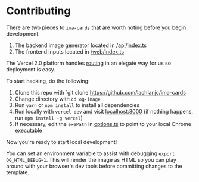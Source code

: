 # Contributing

There are two pieces to `ima-cards` that are worth noting before you begin development.

1. The backend image generator located in [/api/index.ts](https://github.com/lachlanjc/ima-cards/blob/master/api/index.ts)
2. The frontend inputs located in [/web/index.ts](https://github.com/lachlanjc/ima-cards/blob/master/web/index.ts)

The Vercel 2.0 platform handles [routing](https://github.com/lachlanjc/ima-cards/blob/master/now.json#L6) in an elegate way for us so deployment is easy.

To start hacking, do the following:

1. Clone this repo with `git clone https://github.com/lachlanjc/ima-cards
2. Change directory with `cd og-image`
3. Run `yarn` or `npm install` to install all dependencies
4. Run locally with `vercel dev` and visit [localhost:3000](http://localhost:3000) (if nothing happens, run `npm install -g vercel`)
5. If necessary, edit the `exePath` in [options.ts](https://github.com/lachlanjc/ima-cards/blob/master/api/_lib/options.ts) to point to your local Chrome executable

Now you're ready to start local development!

You can set an environment variable to assist with debugging `export OG_HTML_DEBUG=1`. This will render the image as HTML so you can play around with your browser's dev tools before committing changes to the template.
